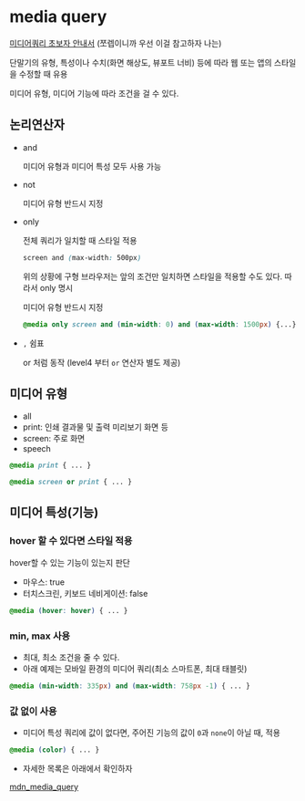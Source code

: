 # media query

[미디어쿼리 초보자 안내서](https://developer.mozilla.org/ko/docs/Learn/CSS/CSS_layout/Media_queries) (쪼렙이니까 우선 이걸 참고하자 나는)

단말기의 유형, 특성이나 수치(화면 해상도, 뷰포트 너비) 등에 따라 웹 또는 앱의  스타일을 수정할 때 유용

미디어 유형, 미디어 기능에 따라 조건을 걸 수 있다.

## 논리연산자

- and

  미디어 유형과 미디어 특성 모두 사용 가능

- not

  미디어 유형 반드시 지정

- only

  전체 쿼리가 일치할 때 스타일 적용

  ```css
  screen and (max-width: 500px)
  ```

  위의 상황에 구형 브라우저는 앞의 조건만 일치하면 스타일을 적용할 수도 있다. 따라서 only 명시

  미디어 유형 반드시 지정

  ```css
  @media only screen and (min-width: 0) and (max-width: 1500px) {...}
  ```

  

- `,` 쉼표

  or 처럼 동작 (level4 부터 `or` 연산자 별도 제공)

  



## 미디어 유형

- all
- print: 인쇄 결과물 및 출력 미리보기 화면 등
- screen: 주로 화면
- speech

```css
@media print { ... }
```

```css
@media screen or print { ... }
```



## 미디어  특성(기능)

### hover 할 수 있다면 스타일 적용

hover할 수 있는 기능이 있는지 판단

- 마우스: true
- 터치스크린, 키보드 네비게이션: false

```css
@media (hover: hover) { ... }
```

### min, max 사용

- 최대, 최소 조건을 줄 수 있다.
- 아래 예제는 모바일 환경의 미디어 쿼리(최소 스마트폰, 최대 태블릿)

```css
@media (min-width: 335px) and (max-width: 758px -1) { ... } 
```

### 값 없이 사용 

- 미디어 특성 쿼리에 값이 없다면, 주어진 기능의 값이 `0`과 `none`이 아닐 때, 적용

```css
@media (color) { ... }
```



- 자세한 목록은 아래에서 확인하자

[mdn_media_query](https://developer.mozilla.org/ko/docs/Web/CSS/Media_Queries/Using_media_queries#%EB%AF%B8%EB%94%94%EC%96%B4_%ED%8A%B9%EC%84%B1)

